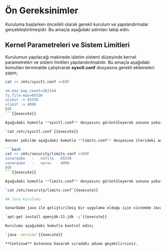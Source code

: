 # Ön Gereksinimler

Kuruluma başlarken öncelikli olarak gerekli kurulum ve yapılandırmalar gerçekleştirilmeşidir. Bu amaçla aşağıdaki adımları takip edin.

## Kernel Parametreleri ve Sistem Limitleri

Kurulumun yapılacağı makinede işletim sistemi düzeyinde kernel parametreleri ve sistem limitleri yapılandırılmalıdır. Bu amaçla aşağıdaki komutları terminalde çalıştırarak **sysctl.conf** dosyasına gerekli eklemeleri yapın;

```bash
cat >> /etc/sysctl.conf <<EOF

vm.max_map_count=262144
fs.file-max=65536
ulimit -n 65536
ulimit -u 4096
EOF
```{{execute}}

Aşağıdaki komutla **sysctl.conf** dosyasını görüntüleyerek sonuna yukarıdaki girdilerin eklendiğini teyit edin;

`cat /etc/sysctl.conf {{execute}}

Benzer şekilde aşağıdaki komutla **limits.conf** dosyasına ilerideki adımlarda oluşturacağınız sonarqube kullanıcısı için gerekli limit bilgilerini eklenyin;

```bash
cat >> /etc/security/limits.conf <<EOF
sonarqube   -   nofile   65536
sonarqube   -   nproc    4096
EOF
```{{execute}}

Aşağıdaki komutla **limits.conf** dosyasını görüntüleyerek sonuna yukarıdaki girdilerin eklendiğini teyit edin;

`cat /etc/security/limits.conf`{{execute}}

## Java Kurulumu

SonarQube java ile geliştirilmiş bir uygulama olduğu için sistemde Java 11 kurulumu olmalıdır. Aşağıdaki komutla kurulumu gerçekleştirin;

`apt-get install openjdk-11-jdk -y`{{execute}}

Kurulumu aşağıdaki komutla kontrol edin;

`java -version`{{execute}}

**Continue** butonuna basarak sıradaki adıma geçebilirsiniz.
